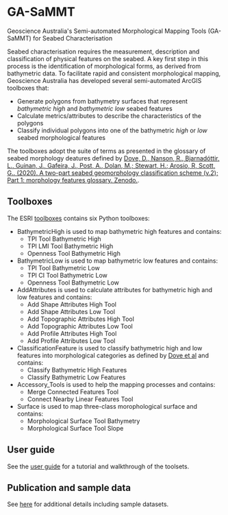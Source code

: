 # GA-SaMMT
Geoscience Australia's Semi-automated Morphological Mapping Tools (GA-SaMMT) for Seabed Characterisation

Seabed characterisation requires the measurement, description and classification of physical features on the seabed.
A key first step in this process is the identification of morphological forms, as derived from bathymetric data.
To facilitate rapid and consistent morphological mapping, Geoscience Australia has developed several semi-automated ArcGIS toolboxes that:

* Generate polygons from bathymetry surfaces that represent *bathymetric high* and *bathymetric low* seabed features
* Calculate metrics/attributes to describe the characteristics of the polygons
* Classify individual polygons into one of the bathymetric *high* or *low* seabed morphological features

The toolboxes adopt the suite of terms as presented in the glossary of seabed morphology deatures defined by [Dove, D., Nanson, R., Bjarnadóttir, L., Guinan, J., Gafeira, J., Post, A., Dolan, M.; Stewart, H.; Arosio, R, Scott, G.. (2020). A two-part seabed geomorphology classification scheme (v.2); Part 1: morphology features glossary. Zenodo.](http://doi.org/10.5281/zenodo.4075248).

## Toolboxes
The ESRI [toolboxes](./Tools) contains six Python toolboxes:

* BathymetricHigh is used to map bathymetric high features and contains:
    * TPI Tool Bathymetric High
    * TPI LMI Tool Bathymetric High
    * Openness Tool Bathymetric High
* BathymetricLow is used to map bathymetric low features and contains:
    * TPI Tool Bathymetric Low
    * TPI CI Tool Bathymetric Low
    * Openness Tool Bathymetric Low
* AddAttributes is used to calculate attributes for bathymetric high and low features and contains:
    * Add Shape Attributes High Tool
    * Add Shape Attributes Low Tool
    * Add Topographic Attributes High Tool
    * Add Topographic Attributes Low Tool
    * Add Profile Attributes High Tool
    * Add Profile Attributes Low Tool
* ClassificationFeature is used to classify bathymetric high and low features into morphological categories as defined by [Dove et al](http://doi.org/10.5281/zenodo.4075248) and contains:
    * Classify Bathymetric High Features
    * Classify Bathymetric Low Features
* Accessory_Tools is used to help the mapping processes and contains:
    * Merge Connected Features Tool
    * Connect Nearby Linear Features Tool
* Surface is used to map three-class morophological surface and contains:
    * Morphological Surface Tool Bathymetry
    * Morphological Surface Tool Slope

## User guide
See the [user guide](./User_Guide/GA-SaMMT_v1p2_user_guide.pdf) for a tutorial and walkthrough of the toolsets.


## Publication and sample data

See [here](https://dx.doi.org/10.26186/146832) for additional details including sample datasets.
